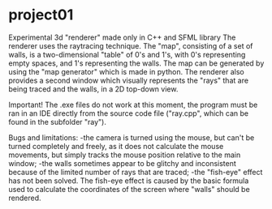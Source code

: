# project01
Experimental 3d "renderer" made only in C++ and SFML library
The renderer uses the raytracing technique.
The "map", consisting of a set of walls, is a two-dimensional "table" of 0's and 1's, with 0's representing empty spaces, and 1's representing the walls. 
The map can be generated by using the "map generator" which is made in python. 
The renderer also provides a second window which visually represents the "rays" that are being traced and the walls, in a 2D top-down view. 

Important! 
The .exe files do not work at this moment, the program must be ran in an IDE directly from the source code file ("ray.cpp", which can be found in the subfolder "ray").

Bugs and limitations: 
-the camera is turned using the mouse, but can't be turned completely and freely, as it does not calculate the mouse movements, but simply tracks the mouse position relative to the main window;
-the walls sometimes appear to be glitchy and inconsistent because of the limited number of rays that are traced;
-the "fish-eye" effect has not been solved. The fish-eye effect is caused by the basic formula used to calculate the coordinates of the screen where "walls" should be rendered.